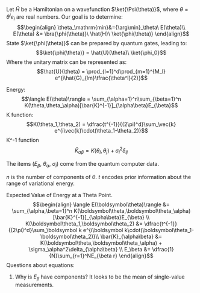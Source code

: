 Let $\hat{H}$ be a Hamiltonian on a wavefunction $\ket{\Psi(\theta)}$, where $\theta = \theta^i e_i$ are real numbers.
Our goal is to determine:
$$\begin{align}
\theta_\mathrm{min}&={\arg\min}_\theta\ E(\theta)\\
E(\theta) &= \bra{\phi(\theta)}\ \hat{H}\ \ket{\phi(\theta)}
\end{align}$$
State $\ket{\phi(\theta)}$ can be prepared by quantum gates, leading to:
$$\ket{\phi(\theta)} = \hat{U}(\theta)\ \ket{\phi_0}$$
Where the unitary matrix can be represented as:
$$\hat{U}(\theta) = \prod_{l=1}^d\prod_{m=1}^{M_l} e^{i\hat{G}_{lm}\tfrac{\theta^l}{2}}$$





Energy:
$$\langle E(\theta)\rangle = \sum_{\alpha=1}^n\sum_{\beta=1}^n K(\theta,\theta_\alpha)[\bar{K}^{-1}]_{\alpha\beta}E_{\beta}$$
K function:
$$K(\theta_1,\theta_2) = \dfrac{t^{-1}}{(2\pi)^d}\sum_\vec{k} e^{i\vec{k}\cdot(\theta_1-\theta_2)}$$
K^-1 function
$$\bar{K}_{\alpha\beta} = K(\theta_i,\theta_j) + \sigma_i^2\delta_{ij}$$



The items ($E_{\beta}$, $\theta_\alpha$, $\sigma_i$) come from the quantum computer data.

$n$ is the number of components of $\theta$.
$t$ encodes prior information about the range of variational energy.





















Expected Value of Energy at a Theta Point.
$$\begin{align}
\langle E(\boldsymbol\theta)\rangle &= \sum_{\alpha,\beta=1}^n K(\boldsymbol\theta,\boldsymbol\theta_\alpha)[\bar{K}^{-1}]_{\alpha\beta}E_{\beta} \\
K(\boldsymbol\theta_1,\boldsymbol\theta_2) &= \dfrac{t^{-1}}{(2\pi)^d}\sum_\boldsymbol k e^{i\boldsymbol k\cdot(\boldsymbol\theta_1-\boldsymbol\theta_2)}\\
\bar{K}_{\alpha\beta} &= K(\boldsymbol\theta,\boldsymbol\theta_\alpha) + \sigma_\alpha^2\delta_{\alpha\beta} \\
E_\beta &= \dfrac{1}{N}\sum_{r=1}^NE_{\beta r}
\end{align}$$
Questions about equations:
1) Why is $E_\beta$ have components? It looks to be the mean of single-value measurements.

